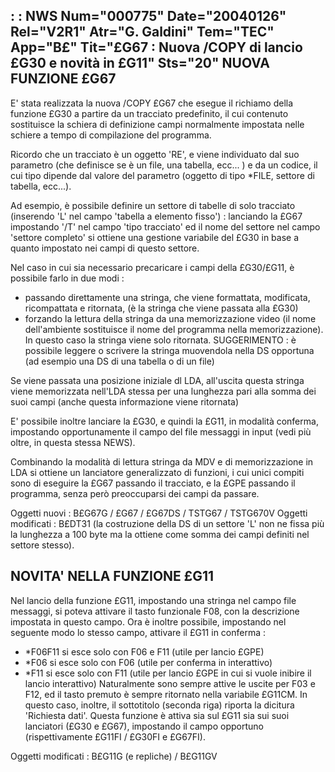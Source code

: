  :  : NWS Num="000775" Date="20040126" Rel="V2R1" Atr="G. Galdini" Tem="TEC" App="B£" Tit="£G67 :  Nuova /COPY di lancio £G30 e novità in £G11" Sts="20"
NUOVA FUNZIONE £G67
------------------------------------------------------------
E' stata realizzata la nuova /COPY £G67 che esegue il richiamo della funzione £G30 a partire da un tracciato predefinito, il cui contenuto  sostituisce la schiera di definizione campi normalmente
impostata nelle schiere a tempo di compilazione del programma.

Ricordo che un tracciato è un oggetto 'RE', e viene individuato dal suo parametro (che definisce se
è un file, una tabella, ecc... ) e da un codice, il cui tipo dipende dal valore del parametro (oggetto di tipo \*FILE, settore di tabella, ecc...).

Ad esempio, è possibile definire un settore di tabelle di solo tracciato (inserendo 'L' nel campo 'tabella a elemento fisso') :  lanciando la £G67 impostando '/T' nel campo 'tipo tracciato' ed il nome
del settore nel campo 'settore completo' si ottiene una gestione variabile del £G30 in base a quanto
impostato nei campi di questo settore.

Nel caso in cui sia necessario precaricare i campi della £G30/£G11, è possibile farlo in due modi : 
- passando direttamente una stringa, che viene formattata, modificata, ricompattata e ritornata,
(è la stringa che viene passata alla £G30)
- forzando la lettura della stringa da una memorizzazione video (il nome dell'ambiente sostituisce
il nome del programma nella memorizzazione). In questo caso la stringa viene solo ritornata.
SUGGERIMENTO :  è possibile leggere o scrivere la stringa muovendola nella DS opportuna (ad esempio una DS di una tabella o di un file)

Se viene passata una posizione iniziale dl LDA, all'uscita questa stringa viene memorizzata nell'LDA
stessa per una lunghezza pari alla somma dei suoi campi (anche questa informazione viene ritornata)

E' possibile inoltre lanciare la £G30, e quindi la £G11, in modalità conferma, impostando opportunamente il campo del file messaggi in input (vedi più oltre, in questa stessa NEWS).

Combinando la modalità di lettura stringa da MDV e di memorizzazione in LDA si ottiene un lanciatore
generalizzato di funzioni, i cui unici compiti sono di eseguire la £G67 passando il tracciato, e la £GPE passando il programma, senza però preoccuparsi dei campi da passare.

Oggetti nuovi : 
B£G67G / £G67 / £G67DS / TSTG67 / TSTG670V
Oggetti modificati : 
B£DT31 (la costruzione della DS di un settore 'L' non ne fissa più la lunghezza a 100 byte ma la ottiene come somma dei campi definiti nel settore stesso).


NOVITA' NELLA FUNZIONE £G11
------------------------------------------------------------
Nel lancio della funzione £G11, impostando una stringa nel campo file messaggi, si poteva attivare
il tasto funzionale F08, con la descrizione impostata in questo campo.
Ora è inoltre possibile, impostando nel seguente modo lo stesso campo, attivare il £G11 in conferma : 
- \*F06F11 si esce solo con F06 e F11 (utile per lancio £GPE)
- \*F06 si esce solo con F06 (utile per conferma in interattivo)
- \*F11 si esce solo con F11 (utile per lancio £GPE in cui si vuole inibire il lancio interattivo)
Naturalmente sono sempre attive le uscite per F03 e F12, ed il tasto premuto è sempre ritornato nella variabile  £G11CM.
In questo caso, inoltre, il sottotitolo (seconda riga) riporta la dicitura 'Richiesta dati'.
Questa funzione è attiva sia sul £G11 sia sui suoi lanciatori (£G30 e £G67), impostando il campo opportuno (rispettivamente £G11FI / £G30FI e £G67FI).

Oggetti modificati : 
B£G11G (e repliche) / B£G11GV
